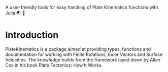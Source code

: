 A user-friendly tools for easy handling of Plate Kinematics functions with Julia 🌏 📐

# Introduction

PlateKinematics is a package aimed at providing types, functions and documentation for working with Finite Rotations, Euler Vectors and Surface Velocities.
The knowledge builds from the framework layed down by Allan Cox in his book Plate Tectonics: How It Works.

